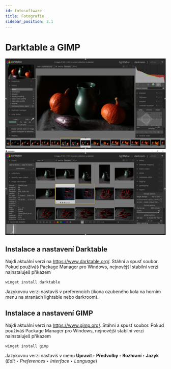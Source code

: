 ```yaml
---
id: fotosoftware
title: Fotografie
sidebar_position: 2.1
---
```


# Darktable a GIMP
![image](./images/darktable-screen.png)
![image](./images/darktable-lightable.png)
## Instalace a nastavení Darktable
Najdi aktuální verzi na https://www.darktable.org/. Stáhni a spusť soubor.  Pokud používáš Package Manager pro Windows, nejnovější stabilní verzi nainstaluješ příkazem

```
winget install darktable
```
Jazykovou verzi nastavíš v preferencích (ikona ozubeného kola na horním menu na stranách lightable nebo darkroom).

## Instalace a nastavení GIMP
Najdi aktuální verzi na https://www.gimp.org/. Stáhni a spusť soubor.  Pokud používáš Package Manager pro Windows, nejnovější stabilní verzi nainstaluješ příkazem

```
winget install gimp
```
Jazykovou verzi nastavíš v menu **Upravit ‣ Předvolby ‣ Rozhraní ‣ Jazyk** (*Edit ‣ Preferences ‣ Interface ‣ Language*)
